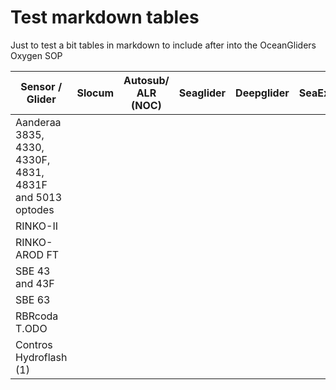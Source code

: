 # Test markdown tables
Just to test a bit tables in markdown to include after into the OceanGliders Oxygen SOP

| Sensor / Glider  |  Slocum |  Autosub/ ALR (NOC) |  Seaglider | Deepglider  |  SeaExplorer |  Spray |  Information |
|---|---|---|---|---|---|---|---|
| Aanderaa 3835, 4330, 4330F, 4831, 4831F and 5013 optodes  |   |   |   |   |   |   |   |
| RINKO-II  |   |   |   |   |   |   |   |
| RINKO- AROD FT  |   |   |   |   |   |   |   |
| SBE 43 and 43F  |   |   |   |   |   |   |   |
| SBE 63  |   |   |   |   |   |   |   |
|  RBRcoda T.ODO |   |   |   |   |   |   |   |
|  Contros Hydroflash (1) |   |   |   |   |   |   |   |
